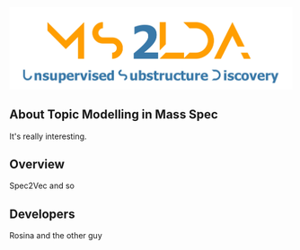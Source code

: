 ![header](App/assets/MS2LDA_LOGO_white.jpg)

## About Topic Modelling in Mass Spec

It's really interesting.


## Overview 

Spec2Vec and so

## Developers

Rosina and the other guy

